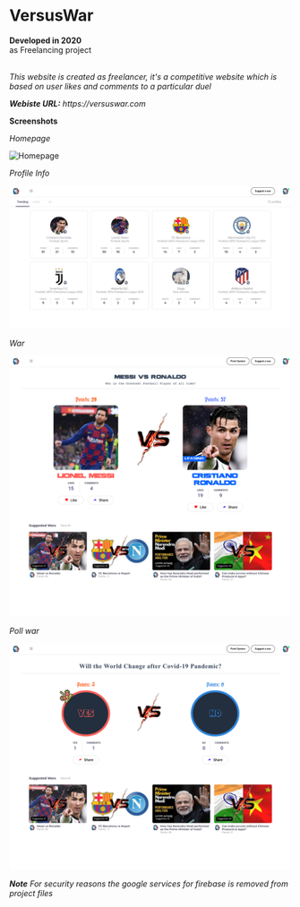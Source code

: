 # VersusWar

**Developed in 2020** <br />
as Freelancing project <br /><br />

*This website is created as freelancer, it's a competitive website which is based on user likes and comments to a particular duel*<br />

_**Webiste URL:** https://versuswar.com_

**Screenshots**

_Homepage_<br />

![Homepage](https://github.com/sahilachhava/VersusWar/blob/main/screenshots/home.png)<br />

_Profile Info_<br />

![Homepage](https://github.com/sahilachhava/VersusWar/blob/main/screenshots/profile.png)<br />

_War_<br />

![Homepage](https://github.com/sahilachhava/VersusWar/blob/main/screenshots/war.png)<br />

_Poll war_<br />

![Homepage](https://github.com/sahilachhava/VersusWar/blob/main/screenshots/poll.png)<br />

_**Note** For security reasons the google services for firebase is removed from project files_